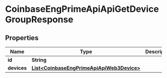 
# CoinbaseEngPrimeApiApiGetDeviceGroupResponse

## Properties
Name | Type | Description | Notes
------------ | ------------- | ------------- | -------------
**id** | **String** |  |  [optional]
**devices** | [**List&lt;CoinbaseEngPrimeApiApiWeb3Device&gt;**](CoinbaseEngPrimeApiApiWeb3Device.md) |  |  [optional]



